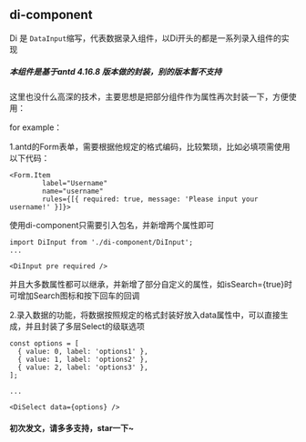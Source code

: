 
## di-component
Di 是 `DataInput`缩写，代表数据录入组件，以Di开头的都是一系列录入组件的实现

##### 本组件是基于antd 4.16.8 版本做的封装，别的版本暂不支持
这里也没什么高深的技术，主要思想是把部分组件作为属性再次封装一下，方便使用：
<br/>

for example：

1.antd的Form表单，需要根据他规定的格式编码，比较繁琐，比如必填项需使用以下代码：
```
<Form.Item
        label="Username"
        name="username"
        rules={[{ required: true, message: 'Please input your username!' }]}>
```
使用di-component只需要引入包名，并新增两个属性即可
```
import DiInput from './di-component/DiInput';
...

<DiInput pre required />
```
并且大多数属性都可以继承，并新增了部分自定义的属性，如isSearch={true}时可增加Search图标和按下回车的回调

2.录入数据的功能，将数据按照规定的格式封装好放入data属性中，可以直接生成，并且封装了多层Select的级联选项

```
const options = [
  { value: 0, label: 'options1' },
  { value: 1, label: 'options2' },
  { value: 2, label: 'options3' },
];

...

<DiSelect data={options} />
```
#### 初次发文，请多多支持，star一下~

